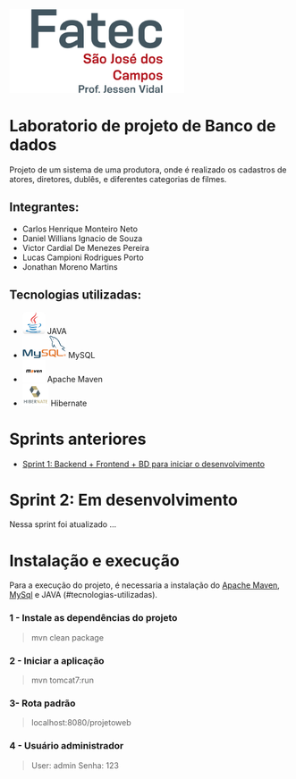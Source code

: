 <img src="image/logo_fatecsjc.png" height=150px>

# Laboratorio de projeto de Banco de dados
Projeto de um sistema de uma produtora, onde é realizado os cadastros de atores, diretores, dublês, e diferentes categorias de filmes.

## Integrantes: 
- Carlos Henrique Monteiro Neto
- Daniel Willians Ignacio de Souza
- Victor Cardial De Menezes Pereira
- Lucas Campioni Rodrigues Porto
- Jonathan Moreno Martins

## Tecnologias utilizadas:
- [<img src="image\java.jpg" height=40px>](https://www.oracle.com/br/Java/) JAVA
- [<img src="image\mysql.png" height=40px>](https://www.mysql.com//) MySQL
- [<img src="image\maven.jpg" height=40px>](https://maven.apache.org/) Apache Maven
- [<img src="image\hibernate.png" height=40px>](https://hibernate.org/) Hibernate

# Sprints anteriores
- [Sprint 1: Backend + Frontend + BD para iniciar o desenvolvimento](https://github.com/JohnnyHTK/projetoweb)

# Sprint 2: Em desenvolvimento
Nessa sprint foi atualizado ...

# Instalação e execução
Para a execução do projeto, é necessaria a instalação do [Apache Maven](#tecnologias-utilizadas), [MySql](#tecnologias-utilizadas) e JAVA (#tecnologias-utilizadas).
### 1 - Instale as dependências do projeto
> mvn clean package
### 2 - Iniciar a aplicação
> mvn tomcat7:run
### 3- Rota padrão
> localhost:8080/projetoweb
### 4 - Usuário administrador
> User: admin Senha: 123
